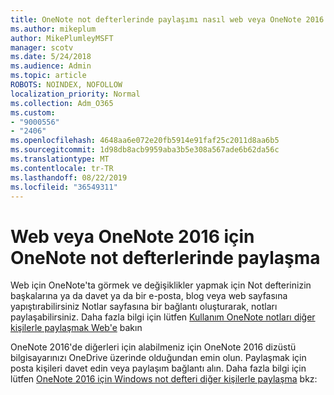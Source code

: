 ```yaml
---
title: OneNote not defterlerinde paylaşımı nasıl web veya OneNote 2016 için
ms.author: mikeplum
author: MikePlumleyMSFT
manager: scotv
ms.date: 5/24/2018
ms.audience: Admin
ms.topic: article
ROBOTS: NOINDEX, NOFOLLOW
localization_priority: Normal
ms.collection: Adm_O365
ms.custom:
- "9000556"
- "2406"
ms.openlocfilehash: 4648aa6e072e20fb5914e91faf25c2011d8aa6b5
ms.sourcegitcommit: 1d98db8acb9959aba3b5e308a567ade6b62da56c
ms.translationtype: MT
ms.contentlocale: tr-TR
ms.lasthandoff: 08/22/2019
ms.locfileid: "36549311"
---
```

# <a name="share-notebooks-in-onenote-for-the-web-or-onenote-2016"></a>Web veya OneNote 2016 için OneNote not defterlerinde paylaşma

Web için OneNote'ta görmek ve değişiklikler yapmak için Not defterinizin başkalarına ya da davet ya da bir e-posta, blog veya web sayfasına yapıştırabilirsiniz Notlar sayfasına bir bağlantı oluşturarak, notları paylaşabilirsiniz. Daha fazla bilgi için lütfen [Kullanım OneNote notları diğer kişilerle paylaşmak Web'e](https://support.office.com/article/D3481FBE-E06C-4883-B7E9-B2EE9F38AED3) bakın

OneNote 2016'de diğerleri için alabilmeniz için OneNote 2016 dizüstü bilgisayarınızı OneDrive üzerinde olduğundan emin olun. Paylaşmak için posta kişileri davet edin veya paylaşım bağlantı alın. Daha fazla bilgi için lütfen [OneNote 2016 için Windows not defteri diğer kişilerle paylaşma](https://support.office.com/article/d14b6033-7a95-4536-9216-bb0a5e0f8285) bkz: